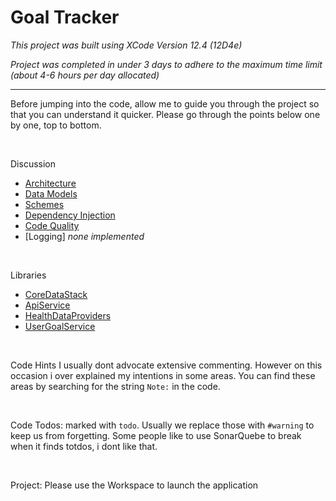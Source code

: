 #  Goal Tracker

_This project was built using XCode Version 12.4 (12D4e)_

_Project was completed in under 3 days to adhere to the maximum time limit (about 4-6 hours per day allocated)_

---

Before jumping into the code, allow me to guide you through the project so that you can understand it quicker.
Please go through the points below one by one, top to bottom.

<br>

Discussion

- [Architecture](https://github.com/georgesjamous/GoalTracker/blob/main/README.ARCHITECTURE.md)
- [Data Models](https://github.com/georgesjamous/GoalTracker/blob/main/README.MODELS.md)
- [Schemes](https://github.com/georgesjamous/GoalTracker/blob/main/README.SCHEMES.md)
- [Dependency Injection](https://github.com/georgesjamous/GoalTracker/blob/main/README.DI.md)
- [Code Quality](https://github.com/georgesjamous/GoalTracker/blob/main/README.CODE.md)
- [Logging] _none implemented_

<br>

Libraries
- [CoreDataStack](https://github.com/georgesjamous/GoalTracker/blob/main/CoreDataStack)
- [ApiService](https://github.com/georgesjamous/GoalTracker/blob/main/ApiCall)
- [HealthDataProviders](https://github.com/georgesjamous/GoalTracker/blob/main/HealthDataProvider)
- [UserGoalService](https://github.com/georgesjamous/GoalTracker/blob/main/UserGoalsService)

<br>

Code Hints
  I usually dont advocate extensive commenting. However on this occasion i over explained my intentions in some areas. 
  You can find these areas by searching for the string `Note:` in the code.

<br>

Code Todos: 
  marked with `todo`. Usually we replace those with `#warning` to keep us from forgetting.
  Some people like to use SonarQuebe to break when it finds totdos, i dont like that.

<br>

Project: 
  Please use the Workspace to launch the application


